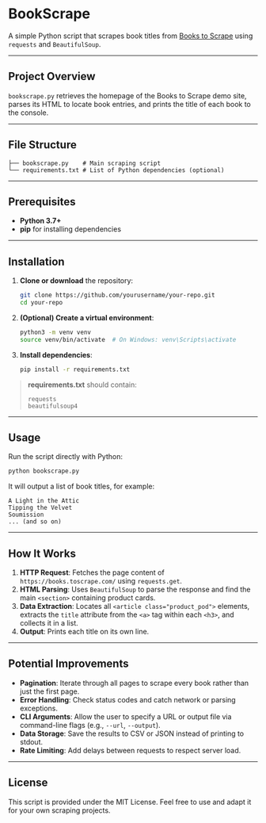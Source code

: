 # BookScrape

A simple Python script that scrapes book titles from [Books to Scrape](https://books.toscrape.com/) using `requests` and `BeautifulSoup`.

---

## Project Overview

`bookscrape.py` retrieves the homepage of the Books to Scrape demo site, parses its HTML to locate book entries, and prints the title of each book to the console.

---

## File Structure

```
├── bookscrape.py    # Main scraping script
└── requirements.txt # List of Python dependencies (optional)
```

---

## Prerequisites

* **Python 3.7+**
* **pip** for installing dependencies

---

## Installation

1. **Clone or download** the repository:

   ```bash
   git clone https://github.com/yourusername/your-repo.git
   cd your-repo
   ```

2. **(Optional) Create a virtual environment**:

   ```bash
   python3 -m venv venv
   source venv/bin/activate  # On Windows: venv\Scripts\activate
   ```

3. **Install dependencies**:

   ```bash
   pip install -r requirements.txt
   ```

> **requirements.txt** should contain:
>
> ```text
> requests
> beautifulsoup4
> ```

---

## Usage

Run the script directly with Python:

```bash
python bookscrape.py
```

It will output a list of book titles, for example:

```
A Light in the Attic
Tipping the Velvet
Soumission
... (and so on)
```

---

## How It Works

1. **HTTP Request**: Fetches the page content of `https://books.toscrape.com/` using `requests.get`.
2. **HTML Parsing**: Uses `BeautifulSoup` to parse the response and find the main `<section>` containing product cards.
3. **Data Extraction**: Locates all `<article class="product_pod">` elements, extracts the `title` attribute from the `<a>` tag within each `<h3>`, and collects it in a list.
4. **Output**: Prints each title on its own line.

---

## Potential Improvements

* **Pagination**: Iterate through all pages to scrape every book rather than just the first page.
* **Error Handling**: Check status codes and catch network or parsing exceptions.
* **CLI Arguments**: Allow the user to specify a URL or output file via command-line flags (e.g., `--url`, `--output`).
* **Data Storage**: Save the results to CSV or JSON instead of printing to stdout.
* **Rate Limiting**: Add delays between requests to respect server load.

---

## License

This script is provided under the MIT License. Feel free to use and adapt it for your own scraping projects.
